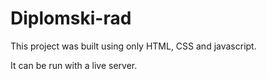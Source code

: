 # Diplomski-rad

This project was built using only HTML, CSS and javascript.

It can be run with a live server.
